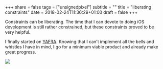 +++
share = false
tags = ["unsignedpixel"]
subtitle = ""
title = "liberating constraints"
date = 2018-02-24T11:36:29+01:00
draft =  false
+++

Constraints can be liberating. The time that I can devote to doing iOS development is still rather constrained, but these constraints proved to be very helpful. 
<!--more--> 

I finally started on  [YAFRA](https://unsignedpixel.com/yafra). Knowing that I can't implement all the bells and whistles I have in mind, I go for a minimum viable product and already make great progress.

![](/images/yafra_00.PNG)

